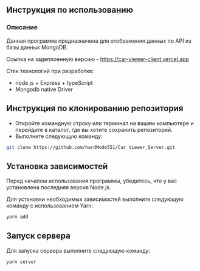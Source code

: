 ## Инструкция по использованию

### Описание

Данная программа предназначена для отображения данных по API из базы данных MongoDB.

Ссылка на задеплоенную версию - https://car-viewer-client.vercel.app

Стек технологий при разработке:
- node.js + Express + typeScript
- Mongodb native Driver

## Инструкция по клонированию репозитория

- Откройте командную строку или терминал на вашем компьютере и перейдите в каталог, где вы хотите сохранить репозиторий.
- Выполните следующую команду:

```sh
git clone https://github.com/hardMode551/Car_Viewer_Server.git
```

## Установка зависимостей

Перед началом использования программы, убедитесь, что у вас установлена последняя версия Node.js.

Для установки необходимых зависимостей выполните следующую команду с использованием Yarn:

```sh
yarn add
```

## Запуск сервера

Для запуска сервера выполните следующую команду:

```sh
yarn server
```

